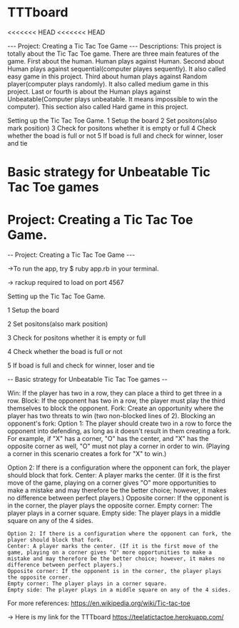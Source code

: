 # TTTboard
<<<<<<< HEAD
<<<<<<< HEAD

--- Project: Creating a Tic Tac Toe Game --- 
Descriptions: This project is totally about the Tic Tac Toe game. There are three main features of the game. First about the human. Human plays against Human. Second about Human plays against sequential(computer playes sequently). It also called easy game in this project. Third about human plays against Random player(computer plays randomly). It also called medium game in this project. Last or fourth is about the Human plays against Unbeatable(Computer plays unbeatable. It means impossible to win the computer). This section also called Hard game in this project.

Setting up the Tic Tac Toe Game.
1 Setup the board
2 Set positons(also mark position)
3 Check for positons whether it is empty or full
4 Check whether the boad is full or not
5 If boad is full and check for winner, loser and tie

Basic strategy for Unbeatable Tic Tac Toe games
=======
Project: Creating a Tic Tac Toe Game.
=======
-- Project: Creating a Tic Tac Toe Game ---

->To run the app, try $ ruby app.rb in your terminal.

-> rackup required to load on port 4567

Setting up the Tic Tac Toe Game.

1 Setup the board

2 Set positons(also mark position)

3 Check for positons whether it is empty or full

4 Check whether the boad is full or not

5 If boad is full and check for winner, loser and tie

-- Basic strategy for Unbeatable Tic Tac Toe games --

Win: If the player has two in a row, they can place a third to get three in a row.
Block: If the opponent has two in a row, the player must play the third themselves to block the opponent.
Fork: Create an opportunity where the player has two threats to win (two non-blocked lines of 2).
Blocking an opponent's fork:
Option 1: The player should create two in a row to force the opponent into defending, as long as it doesn't result in them creating a fork. For example, if "X" has a corner, "O" has the center, and "X" has the opposite corner as well, "O" must not play a corner in order to win. (Playing a corner in this scenario creates a fork for "X" to win.)

Option 2: If there is a configuration where the opponent can fork, the player should block that fork.
Center: A player marks the center. (If it is the first move of the game, playing on a corner gives "O" more opportunities to make a mistake and may therefore be the better choice; however, it makes no difference between perfect players.)
Opposite corner: If the opponent is in the corner, the player plays the opposite corner.
Empty corner: The player plays in a corner square.
Empty side: The player plays in a middle square on any of the 4 sides.

    Option 2: If there is a configuration where the opponent can fork, the player should block that fork.
    Center: A player marks the center. (If it is the first move of the game, playing on a corner gives "O" more opportunities to make a mistake and may therefore be the better choice; however, it makes no difference between perfect players.)
    Opposite corner: If the opponent is in the corner, the player plays the opposite corner.
    Empty corner: The player plays in a corner square.
    Empty side: The player plays in a middle square on any of the 4 sides.
   
For more references: https://en.wikipedia.org/wiki/Tic-tac-toe

  ->  Here is my link for the TTTboard https://teelatictactoe.herokuapp.com/